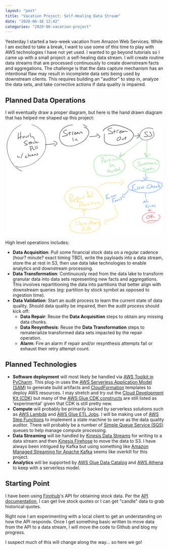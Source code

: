 ```yaml
---
layout: "post"
title: "Vacation Project: Self-Healing Data Stream"
date: "2020-06-16 12:42"
categories: "2020-06-vacation-project"
---
```

Yesterday I started a two-week vacation from Amazon Web Services.  While I am excited to take a break, I want to use some of this time to play with AWS technologies I have not yet used.  I wanted to go beyond tutorials so I came up with a small project: a self-healing data stream.  I will create routine data streams that are processed continuously to create downstream facts and aggregations. The challenge is that the data capture mechanism has an intentional flaw may result in incomplete data sets being used by downstream clients.  This requires building an "auditor" to step in, analyze the data sets, and take corrective actions if data quality is impaired.

## Planned Data Operations
I will eventually draw a proper diagram, but here is the hand drawn diagram that has helped me shaped up this project:

![basicdatadiagram](../../images/2020/06/basicdatadiagram.png)

High level operations includes:
* **Data Acquisition**: Pull some financial stock data on a regular cadence (hour? minute? exact timing TBD), write the payloads into a data stream, store the at rest in S3, then use data lake technologies to enable analytics and downstream processing.
* **Data Transformation**: Continuously read from the data lake to transform granular data into data sets representing new facts and aggregations.  This involves repartitioning the data into partitions that better align with downstream queries (eg: partition by stock symbol as opposed to ingestion time).
* **Data Validation**: Start an audit process to learn the current state of data quality.  Should data quality be impaired, then the audit process should kick off:
  - **Data Repair**: Reuse the **Data Acquisition** steps to obtain any missing data chunks.
  - **Data Resynthesis**: Reuse the **Data Transformation** steps to rematerialize transformed data sets impacted by the repair operation.
  - **Alarm**: Fire an alarm if repair and/or resynthesis attempts fail or exhaust their retry attempt count.

## Planned Technologies
* **Software deployment** will most likely be handled via [AWS Toolkit in PyCharm](https://plugins.jetbrains.com/plugin/11349-aws-toolkit).  This plug-in uses the [AWS Serverless Application Model (SAM)](https://aws.amazon.com/serverless/sam/) to generate build artifacts and [CloudFormation](https://aws.amazon.com/cloudformation/) templates to deploy AWS resources.  I may stretch and try out the [Cloud Development Kit (CDK)](https://aws.amazon.com/cdk/) but many of the [AWS Glue CDK constructs](https://docs.aws.amazon.com/cdk/api/latest/docs/aws-glue-readme.html) are still listed as 'experimental' given that CDK is still pretty new.
* **Compute** will probably be primarily backed by serverless solutions such as [AWS Lambda](https://aws.amazon.com/lambda/) and [AWS Glue ETL Jobs](https://aws.amazon.com/glue/).  I will be making use of [AWS Step Functions](https://aws.amazon.com/step-functions/) to implement a state machine to serve as the data quality auditor.  There will probably be a number of [Simple Queue Service (SQS)](https://aws.amazon.com/sqs/) queues to help manage compute processing.
* **Data Streaming** will be handled by [Kinesis Data Streams](https://aws.amazon.com/kinesis/data-streams/) for writing to a data stream and then [Kinesis Firehose](https://aws.amazon.com/kinesis/data-firehose/) to move the data to S3.  I have always been intrigued by Kafka  but using something like [Amazon Managed Streaming for Apache Kafka](https://aws.amazon.com/msk/) seems like overkill for this project.
* **Analytics** will be supported by [AWS Glue Data Catalog](https://aws.amazon.com/glue/) and [AWS Athena](https://aws.amazon.com/athena) to keep with a serverless model.

## Starting Point
I have been using [Finnhub](https://finnhub.io)'s API for obtaining stock data.  Per the [API documentation](https://finnhub.io/docs/api), I can get live stock quotes or I can get "candle" data to grab historical quotes.  

Right now I am experimenting with a local client to get an understanding on how the API responds.  Once I get something basic written to move data from the API to a data stream, I will move the code to Github and blog my progress.  

I suspect much of this will change along the way... so here we go!
